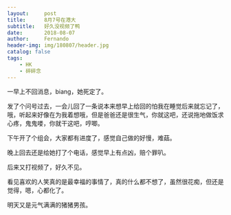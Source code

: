 ```yaml
---
layout:     post
title:      8月7号在港大
subtitle:   好久没视频了鸭
date:       2018-08-07
author:     Fernando
header-img: img/180807/header.jpg
catalog: false
tags:
    - HK
    - 碎碎念
---
```



一早上不回消息，biang，她死定了。

发了个问号过去，一会儿回了一条说本来想早上给回的怕我在睡觉后来就忘记了，哦，听起来好像在为我着想哦，但是爸爸还是很生气，你就这吧，还说拖地做饭求心疼，鬼鬼喽，你就干这吧，哼唧。

下午开了个组会，大家都有进度了，感觉自己做的好慢，难菇。

晚上回去还是给她打了个电话，感觉早上有点凶，赔个罪叭。

后来又打视频了，好久不见。

看见喜欢的人笑真的是最幸福的事情了，真的什么都不想了，虽然很花痴，但还是觉得，嗯，心都化了。

明天又是元气满满的猪猪男孩。